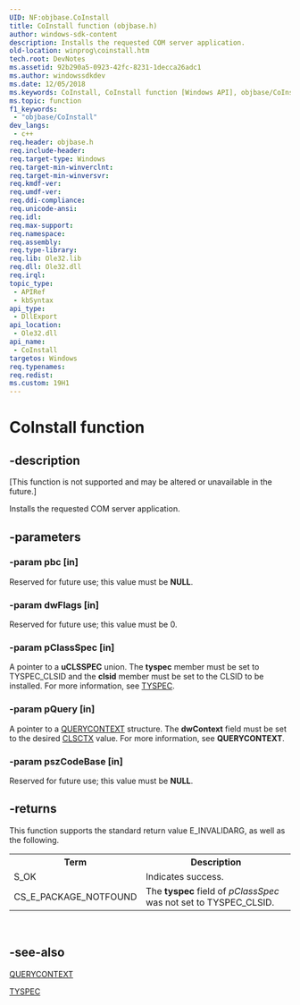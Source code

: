 ```yaml
---
UID: NF:objbase.CoInstall
title: CoInstall function (objbase.h)
author: windows-sdk-content
description: Installs the requested COM server application.
old-location: winprog\coinstall.htm
tech.root: DevNotes
ms.assetid: 92b290a5-0923-42fc-8231-1decca26adc1
ms.author: windowssdkdev
ms.date: 12/05/2018
ms.keywords: CoInstall, CoInstall function [Windows API], objbase/CoInstall, winprog.coinstall
ms.topic: function
f1_keywords: 
 - "objbase/CoInstall"
dev_langs:
 - c++
req.header: objbase.h
req.include-header: 
req.target-type: Windows
req.target-min-winverclnt: 
req.target-min-winversvr: 
req.kmdf-ver: 
req.umdf-ver: 
req.ddi-compliance: 
req.unicode-ansi: 
req.idl: 
req.max-support: 
req.namespace: 
req.assembly: 
req.type-library: 
req.lib: Ole32.lib
req.dll: Ole32.dll
req.irql: 
topic_type:
 - APIRef
 - kbSyntax
api_type:
 - DllExport
api_location:
 - Ole32.dll
api_name:
 - CoInstall
targetos: Windows
req.typenames: 
req.redist: 
ms.custom: 19H1
---
```


# CoInstall function


## -description


<p class="CCE_Message">[This function is not supported and may be altered or unavailable in the future.]

Installs the requested COM server application.


## -parameters




### -param pbc [in]

Reserved for future use; this value must be <b>NULL</b>.


### -param dwFlags [in]

Reserved for future use; this value must be 0.


### -param pClassSpec [in]

A pointer to a <b>uCLSSPEC</b> union. The <b>tyspec</b> member must be set to TYSPEC_CLSID and the <b>clsid</b> member must be set to the CLSID to be installed. For more information, see <a href="https://docs.microsoft.com/windows/desktop/DevNotes/tyspec">TYSPEC</a>.


### -param pQuery [in]

A pointer to a <a href="https://docs.microsoft.com/previous-versions/bb432414(v=vs.85)">QUERYCONTEXT</a> structure. The <b>dwContext</b> field must be set to the desired <a href="https://docs.microsoft.com/windows/desktop/api/wtypesbase/ne-wtypesbase-clsctx">CLSCTX</a> value. For more information, see <b>QUERYCONTEXT</b>.


### -param pszCodeBase [in]

Reserved for future use; this value must be <b>NULL</b>.


## -returns



This function supports the standard return value E_INVALIDARG, as well as the following.



<table>
<tr>
<th>Term</th>
<th>Description</th>
</tr>
<tr>
<td width="40%">
<a id="S_OK"></a><a id="s_ok"></a>S_OK

</td>
<td width="60%">
Indicates success.

</td>
</tr>
<tr>
<td width="40%">
<a id="CS_E_PACKAGE_NOTFOUND"></a><a id="cs_e_package_notfound"></a>CS_E_PACKAGE_NOTFOUND

</td>
<td width="60%">
The <b>tyspec</b> field of <i>pClassSpec</i> was not set to TYSPEC_CLSID.

</td>
</tr>
</table>
 




## -see-also




<a href="https://docs.microsoft.com/previous-versions/bb432414(v=vs.85)">QUERYCONTEXT</a>



<a href="https://docs.microsoft.com/windows/desktop/DevNotes/tyspec">TYSPEC</a>
 

 

